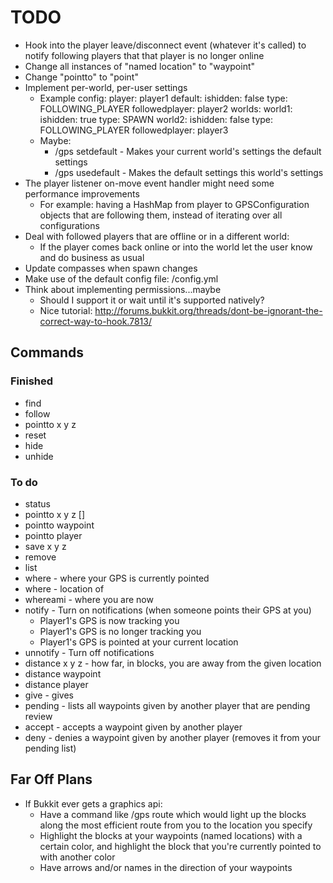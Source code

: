 # TODO

* Hook into the player leave/disconnect event (whatever it's called) to notify following players that that player is no longer online
* Change all instances of "named location" to "waypoint"
* Change "pointto" to "point"
* Implement per-world, per-user settings
  * Example config:
      player: player1
      default:
        ishidden: false
        type: FOLLOWING_PLAYER
        followedplayer: player2
      worlds:
        world1:
          ishidden: true
          type: SPAWN
        world2:
          ishidden: false
          type: FOLLOWING_PLAYER
          followedplayer: player3
  * Maybe:
    * /gps setdefault - Makes your current world's settings the default settings
    * /gps usedefault - Makes the default settings this world's settings
* The player listener on-move event handler might need some performance improvements
  * For example: having a HashMap from player to GPSConfiguration objects that are following them, instead of iterating over all configurations
* Deal with followed players that are offline or in a different world:
  * If the player comes back online or into the world let the user know and do business as usual
* Update compasses when spawn changes
* Make use of the default config file: <data-folder>/config.yml
* Think about implementing permissions...maybe
  * Should I support it or wait until it's supported natively?
  * Nice tutorial: http://forums.bukkit.org/threads/dont-be-ignorant-the-correct-way-to-hook.7813/

## Commands

### Finished

* find <player>
* follow <player>
* pointto x y z
* reset
* hide
* unhide

### To do

* status
* pointto x y z [<name>]
* pointto waypoint <name>
* pointto player <name>
* save x y z <name>
* remove <name>
* list
* where - where your GPS is currently pointed
* where <name> - location of <name>
* whereami - where you are now
* notify - Turn on notifications (when someone points their GPS at you)
  - Player1's GPS is now tracking you
  - Player1's GPS is no longer tracking you
  - Player1's GPS is pointed at your current location
* unnotify - Turn off notifications
* distance x y z - how far, in blocks, you are away from the given location
* distance waypoint <name>
* distance player <name>
* give <player> <waypoint> - gives <player> <waypoint>
* pending - lists all waypoints given by another player that are pending review
* accept <waypoint> - accepts a waypoint given by another player
* deny <waypoint> - denies a waypoint given by another player (removes it from your pending list)

## Far Off Plans

* If Bukkit ever gets a graphics api:
  * Have a command like /gps route <location> which would light up the blocks along the most efficient route from you to the location you specify
  * Highlight the blocks at your waypoints (named locations) with a certain color, and highlight the block that you're currently pointed to with another color
  * Have arrows and/or names in the direction of your waypoints
